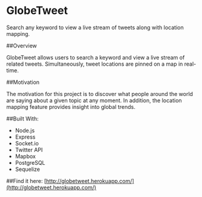 GlobeTweet
===========

Search any keyword to view a live stream of tweets along with location mapping.

##Overview

GlobeTweet allows users to search a keyword and view a live stream of related tweets. Simultaneously, tweet locations are pinned on a map in real-time.

##Motivation

The motivation for this project is to discover what people around the world are saying about a given topic at any moment. In addition, the location mapping feature provides insight into global trends.

##Built With:

* Node.js
* Express
* Socket.io
* Twitter API
* Mapbox
* PostgreSQL
* Sequelize

##Find it here: [http://globetweet.herokuapp.com/](http://globetweet.herokuapp.com/)